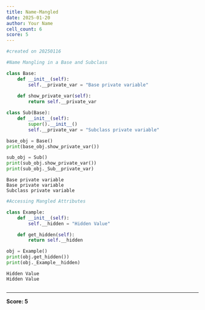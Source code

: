 ```yaml
---
title: Name-Mangled
date: 2025-01-20
author: Your Name
cell_count: 6
score: 5
---
```


```python
#created on 20250116
```


```python
#Name Mangling in a Base and Subclass
```


```python
class Base:
    def __init__(self):
        self.__private_var = "Base private variable"
    
    def show_private_var(self):
        return self.__private_var

class Sub(Base):
    def __init__(self):
        super().__init__()
        self.__private_var = "Subclass private variable"

base_obj = Base()
print(base_obj.show_private_var())  

sub_obj = Sub()
print(sub_obj.show_private_var())  
print(sub_obj._Sub__private_var)    
```

    Base private variable
    Base private variable
    Subclass private variable



```python
#Accessing Mangled Attributes
```


```python
class Example:
    def __init__(self):
        self.__hidden = "Hidden Value"

    def get_hidden(self):
        return self.__hidden

obj = Example()
print(obj.get_hidden())        
print(obj._Example__hidden)    

```

    Hidden Value
    Hidden Value



```python

```


---
**Score: 5**
